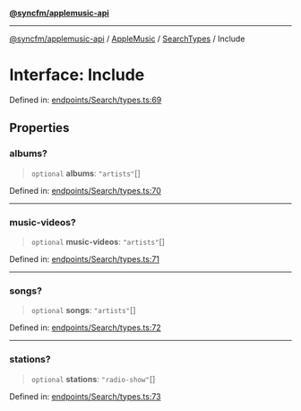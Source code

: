 [**@syncfm/applemusic-api**](../../../../../../README.md)

***

[@syncfm/applemusic-api](../../../../../../globals.md) / [AppleMusic](../../../README.md) / [SearchTypes](../README.md) / Include

# Interface: Include

Defined in: [endpoints/Search/types.ts:69](https://github.com/sync-fm/applemusic-api/blob/9ff258d5e3837a0cb0f9914911c5614d92f344ed/src/endpoints/Search/types.ts#L69)

## Properties

### albums?

> `optional` **albums**: `"artists"`[]

Defined in: [endpoints/Search/types.ts:70](https://github.com/sync-fm/applemusic-api/blob/9ff258d5e3837a0cb0f9914911c5614d92f344ed/src/endpoints/Search/types.ts#L70)

***

### music-videos?

> `optional` **music-videos**: `"artists"`[]

Defined in: [endpoints/Search/types.ts:71](https://github.com/sync-fm/applemusic-api/blob/9ff258d5e3837a0cb0f9914911c5614d92f344ed/src/endpoints/Search/types.ts#L71)

***

### songs?

> `optional` **songs**: `"artists"`[]

Defined in: [endpoints/Search/types.ts:72](https://github.com/sync-fm/applemusic-api/blob/9ff258d5e3837a0cb0f9914911c5614d92f344ed/src/endpoints/Search/types.ts#L72)

***

### stations?

> `optional` **stations**: `"radio-show"`[]

Defined in: [endpoints/Search/types.ts:73](https://github.com/sync-fm/applemusic-api/blob/9ff258d5e3837a0cb0f9914911c5614d92f344ed/src/endpoints/Search/types.ts#L73)
